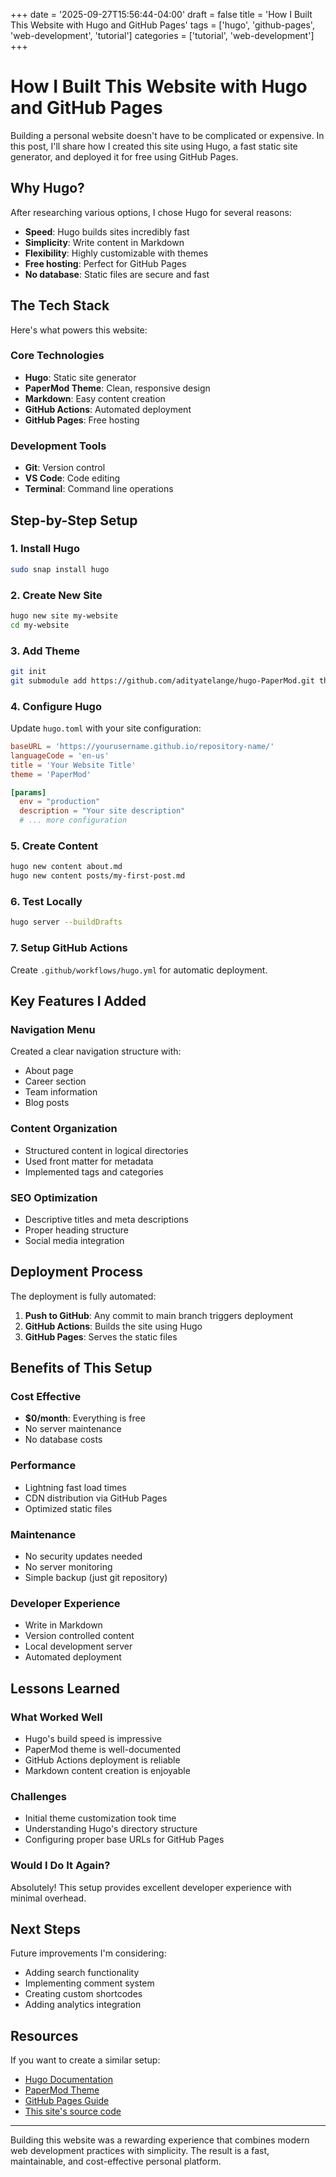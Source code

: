 +++
date = '2025-09-27T15:56:44-04:00'
draft = false
title = 'How I Built This Website with Hugo and GitHub Pages'
tags = ['hugo', 'github-pages', 'web-development', 'tutorial']
categories = ['tutorial', 'web-development']
+++

# How I Built This Website with Hugo and GitHub Pages

Building a personal website doesn't have to be complicated or expensive. In this post, I'll share how I created this site using Hugo, a fast static site generator, and deployed it for free using GitHub Pages.

## Why Hugo?

After researching various options, I chose Hugo for several reasons:

- **Speed**: Hugo builds sites incredibly fast
- **Simplicity**: Write content in Markdown
- **Flexibility**: Highly customizable with themes
- **Free hosting**: Perfect for GitHub Pages
- **No database**: Static files are secure and fast

## The Tech Stack

Here's what powers this website:

### Core Technologies
- **Hugo**: Static site generator
- **PaperMod Theme**: Clean, responsive design
- **Markdown**: Easy content creation
- **GitHub Actions**: Automated deployment
- **GitHub Pages**: Free hosting

### Development Tools
- **Git**: Version control
- **VS Code**: Code editing
- **Terminal**: Command line operations

## Step-by-Step Setup

### 1. Install Hugo
```bash
sudo snap install hugo
```

### 2. Create New Site
```bash
hugo new site my-website
cd my-website
```

### 3. Add Theme
```bash
git init
git submodule add https://github.com/adityatelange/hugo-PaperMod.git themes/PaperMod
```

### 4. Configure Hugo
Update `hugo.toml` with your site configuration:

```toml
baseURL = 'https://yourusername.github.io/repository-name/'
languageCode = 'en-us'
title = 'Your Website Title'
theme = 'PaperMod'

[params]
  env = "production"
  description = "Your site description"
  # ... more configuration
```

### 5. Create Content
```bash
hugo new content about.md
hugo new content posts/my-first-post.md
```

### 6. Test Locally
```bash
hugo server --buildDrafts
```

### 7. Setup GitHub Actions
Create `.github/workflows/hugo.yml` for automatic deployment.

## Key Features I Added

### Navigation Menu
Created a clear navigation structure with:
- About page
- Career section  
- Team information
- Blog posts

### Content Organization
- Structured content in logical directories
- Used front matter for metadata
- Implemented tags and categories

### SEO Optimization
- Descriptive titles and meta descriptions
- Proper heading structure
- Social media integration

## Deployment Process

The deployment is fully automated:

1. **Push to GitHub**: Any commit to main branch triggers deployment
2. **GitHub Actions**: Builds the site using Hugo
3. **GitHub Pages**: Serves the static files

## Benefits of This Setup

### Cost Effective
- **$0/month**: Everything is free
- No server maintenance
- No database costs

### Performance
- Lightning fast load times
- CDN distribution via GitHub Pages
- Optimized static files

### Maintenance
- No security updates needed
- No server monitoring
- Simple backup (just git repository)

### Developer Experience
- Write in Markdown
- Version controlled content
- Local development server
- Automated deployment

## Lessons Learned

### What Worked Well
- Hugo's build speed is impressive
- PaperMod theme is well-documented
- GitHub Actions deployment is reliable
- Markdown content creation is enjoyable

### Challenges
- Initial theme customization took time
- Understanding Hugo's directory structure
- Configuring proper base URLs for GitHub Pages

### Would I Do It Again?
Absolutely! This setup provides excellent developer experience with minimal overhead.

## Next Steps

Future improvements I'm considering:
- Adding search functionality
- Implementing comment system
- Creating custom shortcodes
- Adding analytics integration

## Resources

If you want to create a similar setup:

- [Hugo Documentation](https://gohugo.io/documentation/)
- [PaperMod Theme](https://github.com/adityatelange/hugo-PaperMod)
- [GitHub Pages Guide](https://pages.github.com/)
- [This site's source code](https://github.com/yourusername/repository-name)

---

Building this website was a rewarding experience that combines modern web development practices with simplicity. The result is a fast, maintainable, and cost-effective personal platform.
